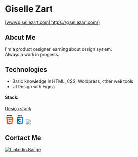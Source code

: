 # Giselle Zart
<!--<div align="center">
  <a href="https://github.com/gsllzrt">
  <img height="160em" src="https://github-readme-stats.vercel.app/api?username=gsllzrt&show_icons=true&bg_color=292929&title_color=C597FF&text_color=F4F4F4&icon_color=FFE55A&include_all_commits=true&count_private=true"/>
  <img height="160em" src="https://github-readme-stats.vercel.app/api/top-langs/?username=gsllzrt&layout=compact&langs_count=7&bg_color=292929&title_color=C597FF&text_color=F4F4F4&icon_color=FFE55A"/>
</div>-->

[www.gisellezart.com](https://gisellezart.com/)

## About Me
I'm a product designer learning about design system. </br>
Always a work in progress. <br/>


## Technologies
- Basic knowledge in HTML, CSS, Wordpress, other web tools
- UI Design with Figma

#### Stack:
[Design stack](https://zartgiselle.notion.site/Stack-4c80539f9d544b4bb16338969ee3e6c5)

<code><img height="30" src="https://raw.githubusercontent.com/github/explore/80688e429a7d4ef2fca1e82350fe8e3517d3494d/topics/html/html.png"></code> 
<code><img height="30" src="https://raw.githubusercontent.com/github/explore/80688e429a7d4ef2fca1e82350fe8e3517d3494d/topics/css/css.png"></code> 
<code><img height="25" src="https://upload.wikimedia.org/wikipedia/commons/3/33/Figma-logo.svg"></code>


## Contact Me
<a href="https://www.linkedin.com/in/gisellezart/"><img alt="Linkedin Badge" src="https://img.shields.io/badge/-Giselle%20Zart-6633cc?style=flat-square&logo=Linkedin&logoColor=white&link=www.linkedin.com/in/gisellecfz/"/></a>
